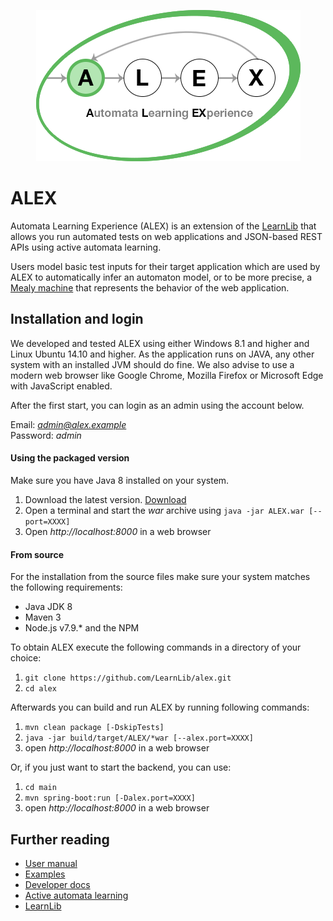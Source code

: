 <p align="center">
    <img src="src/main/resources/images/logo.png" style="max-width:100%;">
</p>

# ALEX

Automata Learning Experience (ALEX) is an extension of the [LearnLib](https://github.com/LearnLib/learnlib) that allows 
you run automated tests on web applications and JSON-based REST APIs using active automata learning.

Users model basic test inputs for their target application which are used by ALEX to automatically infer an automaton 
model, or to be more precise, a [Mealy machine](https://en.wikipedia.org/wiki/Mealy_machine) that represents the 
behavior of the web application.

## Installation and login

We developed and tested ALEX using either Windows 8.1 and higher and Linux Ubuntu 14.10 and higher.
As the application runs on JAVA, any other system with an installed JVM should do fine.
We also advise to use a modern web browser like Google Chrome, Mozilla Firefox or Microsoft Edge with JavaScript enabled.

After the first start, you can login as an admin using the account below.

Email: *admin@alex.example* <br>
Password: *admin*

#### Using the packaged version

Make sure you have Java 8 installed on your system.

1. Download the latest version. [Download](https://github.com/LearnLib/alex/releases/latest)
2. Open a terminal and start the *war* archive using `java -jar ALEX.war [--port=XXXX]`
3. Open *http://localhost:8000* in a web browser

#### From source

For the installation from the source files make sure your system matches the following requirements:

* Java JDK 8
* Maven 3
* Node.js v7.9.* and the NPM

To obtain ALEX execute the following commands in a directory of your choice:

1. `git clone https://github.com/LearnLib/alex.git`
2. `cd alex`

Afterwards you can build and run ALEX by running following commands:

1. `mvn clean package [-DskipTests]`
2. `java -jar build/target/ALEX/*war [--alex.port=XXXX]`
3. open *http://localhost:8000* in a web browser

Or, if you just want to start the backend, you can use:

1. `cd main`
2. `mvn spring-boot:run [-Dalex.port=XXXX]`
3. open *http://localhost:8000* in a web browser


## Further reading

* [User manual](http://learnlib.github.io/alex/book/1.2.1/contents/user-manual/index.html)
* [Examples](http://learnlib.github.io/alex/book/1.2.1/contents/examples/index.html)
* [Developer docs](http://learnlib.github.io/alex/book/1.2.1/contents/developer-documents/index.html)
* [Active automata learning](https://scholar.google.de/scholar?hl=de&q=active+automata+learning)
* [LearnLib](http://learnlib.de/)
